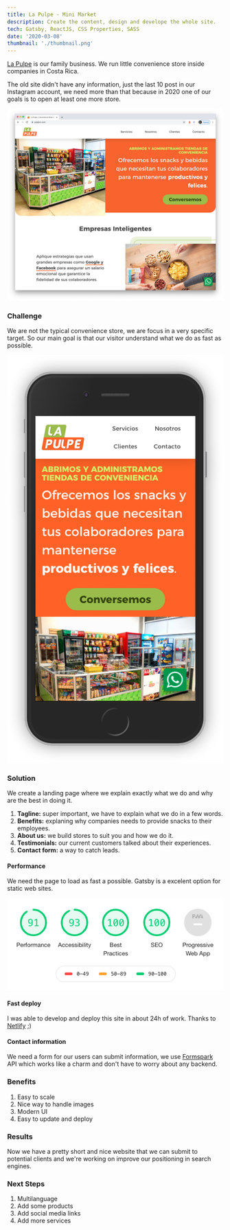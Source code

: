 ```yaml
---
title: La Pulpe - Mini Market
description: Create the content, design and develope the whole site.
tech: Gatsby, ReactJS, CSS Properties, SASS
date: '2020-03-08'
thumbnail: './thumbnail.png'
---
```


[La Pulpe](https://pulpecr.com) is our family business. We run little convenience store inside companies in Costa Rica.

The old site didn't have any information, just the last 10 post in our Instagram account, we need more than that because in 2020 one of our goals is to open at least one more store.

![La Pulpe - Minimarket](./pulpe.jpg)

### Challenge
We are not the typical convenience store, we are focus in a very specific target. So our main goal is that our visitor understand what we do as fast as possible.

![La Pulpe - Minimarket](./pulpe-mobile.png)

### Solution
We create a landing page where we explain exactly what we do and why are the best in doing it.

1. **Tagline:** super important, we have to explain what we do in a few words.
2. **Benefits:** explaning why companies needs to provide snacks to their employees.
3. **About us:** we build stores to suit you and how we do it.
4. **Testimonials:** our current customers talked about their experiences.
5. **Contact form:** a way to catch leads.

#### Performance
We need the page to load as fast a possible. Gatsby is a excelent option for static web sites. 

![Lighthouse results](./lighthouse.png)

#### Fast deploy
I was able to develop and deploy this site in about 24h of work. Thanks to [Netlify](https://www.netlify.com/) ;)

#### Contact information
We need a form for our users can submit information, we use [Formspark](https://formspark.io/) API which works like a charm and don't have to worry about any backend.

### Benefits
1. Easy to scale
2. Nice way to handle images
3. Modern UI
4. Easy to update and deploy

### Results
Now we have a pretty short and nice website that we can submit to potential clients and we're working on improve our positioning in search engines.

### Next Steps
1. Multilanguage
2. Add some products
3. Add social media links
4. Add more services